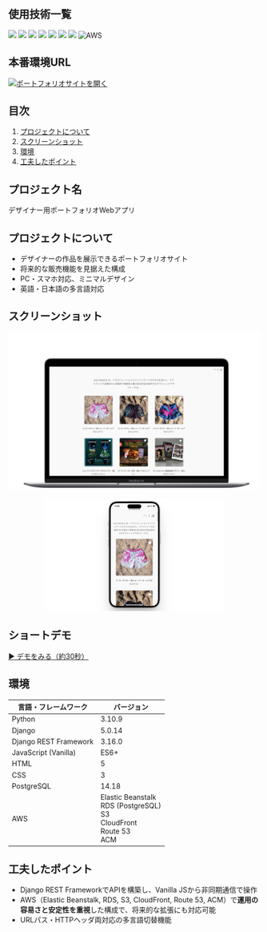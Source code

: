 ## 使用技術一覧
<p>
  <!-- バックエンド -->
  <img src="https://img.shields.io/badge/Django-092E20?logo=django&logoColor=white&style=for-the-badge">
  <img src="https://img.shields.io/badge/Django%20REST%20Framework-092E20?logo=django&logoColor=white&style=for-the-badge">
  <img src="https://img.shields.io/badge/Python-3776AB?logo=python&logoColor=white&style=for-the-badge">

  <!-- フロントエンド -->
  <img src="https://img.shields.io/badge/JavaScript-F7DF1E?logo=javascript&logoColor=black&style=for-the-badge">
  <img src="https://img.shields.io/badge/HTML5-E34F26?logo=html5&logoColor=white&style=for-the-badge">
  <img src="https://img.shields.io/badge/CSS3-1572B6?logo=css3&logoColor=white&style=for-the-badge">

  <!-- DB -->
  <img src="https://img.shields.io/badge/PostgreSQL-4169E1?logo=postgresql&logoColor=white&style=for-the-badge">

  <!-- インフラ -->
  <img alt="AWS" src="https://img.shields.io/static/v1?label=&message=AWS&logo=amazonaws&logoColor=white&color=232F3E&style=for-the-badge">
</p>

## 本番環境URL
[![ポートフォリオサイトを開く](https://img.shields.io/static/v1?label=ポートフォリオサイトを開く&message=ana-flaherty.com&color=2ea44f&style=for-the-badge)](https://ana-flaherty.com)


## 目次
1. [プロジェクトについて](#プロジェクトについて)
2. [スクリーンショット](#スクリーンショット)
3. [環境](#環境)
4. [工夫したポイント](#工夫したポイント)

## プロジェクト名
デザイナー用ポートフォリオWebアプリ

## プロジェクトについて
- デザイナーの作品を展示できるポートフォリオサイト
- 将来的な販売機能を見据えた構成
- PC・スマホ対応、ミニマルデザイン
- 英語・日本語の多言語対応

## スクリーンショット
<p align="center">
  <img src="docs/screenshots/pc.png" width="900" alt="ホーム画面(PC)">
</p>
<p align="center">
  <img src="docs/screenshots/iphone.png" width="360" alt="ホーム画面(スマホ)">
</p>

## ショートデモ
[▶ デモをみる（約30秒）](https://ana-flaherty.com/media/portfolio-demo.v1.mp4)

## 環境
| 言語・フレームワーク  | バージョン |
| ---------------------- | ---------- |
| Python                 | 3.10.9     |
| Django                 | 5.0.14     |
| Django REST Framework  | 3.16.0     |
| JavaScript (Vanilla)   | ES6+       |
| HTML                   | 5          |
| CSS                    | 3          |
| PostgreSQL             | 14.18      |
| AWS                    | Elastic Beanstalk<br>RDS (PostgreSQL)<br>S3<br>CloudFront<br>Route 53<br>ACM |

## 工夫したポイント
- Django REST FrameworkでAPIを構築し、Vanilla JSから非同期通信で操作
- AWS（Elastic Beanstalk, RDS, S3, CloudFront, Route 53, ACM）で**運用の容易さと安定性を重視**した構成で、将来的な拡張にも対応可能
- URLパス・HTTPヘッダ両対応の多言語切替機能
